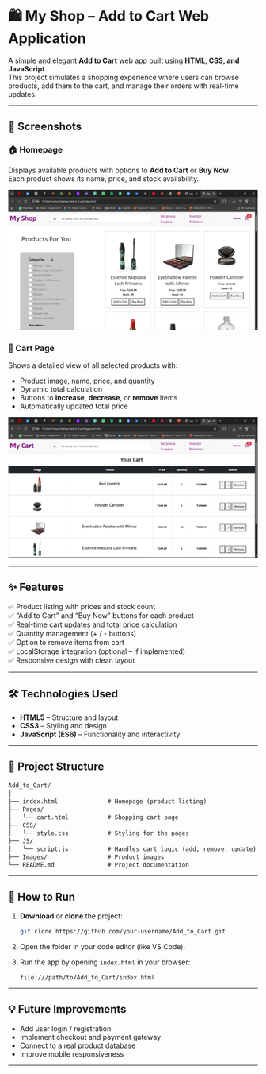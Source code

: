 # 🛍️ My Shop – Add to Cart Web Application

A simple and elegant **Add to Cart** web app built using **HTML, CSS, and JavaScript**.  
This project simulates a shopping experience where users can browse products, add them to the cart, and manage their orders with real-time updates.

---

## 📸 Screenshots

### 🏠 Homepage
Displays available products with options to **Add to Cart** or **Buy Now**.  
Each product shows its name, price, and stock availability.

![Homepage Preview](./Images/homepage_screenshot.png)

### 🛒 Cart Page
Shows a detailed view of all selected products with:
- Product image, name, price, and quantity
- Dynamic total calculation
- Buttons to **increase**, **decrease**, or **remove** items  
- Automatically updated total price

![Cart Preview](./Images/cart_screenshot.png)

---

## ✨ Features

✅ Product listing with prices and stock count  
✅ “Add to Cart” and “Buy Now” buttons for each product  
✅ Real-time cart updates and total price calculation  
✅ Quantity management (+ / - buttons)  
✅ Option to remove items from cart  
✅ LocalStorage integration (optional – if implemented)  
✅ Responsive design with clean layout  

---

## 🛠️ Technologies Used

- **HTML5** – Structure and layout  
- **CSS3** – Styling and design  
- **JavaScript (ES6)** – Functionality and interactivity  

---

## 📂 Project Structure

```
Add_to_Cart/
│
├── index.html              # Homepage (product listing)
├── Pages/
│   └── cart.html           # Shopping cart page
├── CSS/
│   └── style.css           # Styling for the pages
├── JS/
│   └── script.js           # Handles cart logic (add, remove, update)
├── Images/                 # Product images
└── README.md               # Project documentation
```

---

## 🚀 How to Run

1. **Download** or **clone** the project:
   ```bash
   git clone https://github.com/your-username/Add_to_Cart.git
   ```

2. Open the folder in your code editor (like VS Code).

3. Run the app by opening `index.html` in your browser:
   ```
   file:///path/to/Add_to_Cart/index.html
   ```

---

## 💡 Future Improvements

- Add user login / registration  
- Implement checkout and payment gateway  
- Connect to a real product database  
- Improve mobile responsiveness  

---

